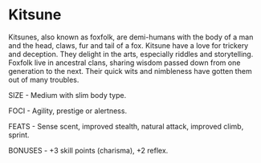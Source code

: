 # Kitsune

Kitsunes, also known as foxfolk, are demi-humans with the body of a man and the head, claws, fur and tail of a fox. Kitsune have a love for trickery and deception. They delight in the arts, especially riddles and storytelling. Foxfolk live in ancestral clans, sharing wisdom passed down from one generation to the next. Their quick wits and nimbleness have gotten them out of many troubles.

SIZE - Medium with slim body type.

FOCI - Agility, prestige or alertness.

FEATS - Sense scent, improved stealth, natural attack, improved climb, sprint.

BONUSES - +3 skill points (charisma), +2 reflex.
